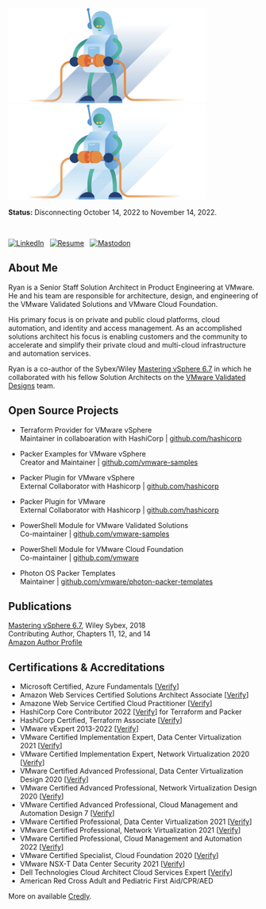 <img src="./svg/unplugged_dark.svg#gh-dark-mode-only" width="400">
<img src="./svg/unplugged_light.svg#gh-light-mode-only" width="400">

**Status:** Disconnecting October 14, 2022 to November 14, 2022.

<br/>

[![LinkedIn](https://img.shields.io/badge/LinkedIn-Connect-blue?style=for-the-badge&logo=linkedin&logoColor=white)][linkedin]&nbsp;&nbsp;
[![Resume](https://img.shields.io/badge/Resume-Read-blue?style=for-the-badge&logo=readthedocs&logoColor=white)][resume]&nbsp;&nbsp;
[![Mastodon](https://img.shields.io/badge/Mastadon-Follow-blue?style=for-the-badge&logo=mastodon&logoColor=white)][mastodon]



## About Me

Ryan is a Senior Staff Solution Architect in Product Engineering at VMware. He and his team are responsible for architecture, design, and engineering of the VMware Validated Solutions and VMware Cloud Foundation.

His primary focus is on private and public cloud platforms, cloud automation, and identity and access management. As an accomplished solutions architect his focus is enabling customers and the community to accelerate and simplify their private cloud and multi-cloud infrastructure and automation services.

Ryan is a co-author of the Sybex/Wiley [Mastering vSphere 6.7][amazon] in which he collaborated with his fellow Solution Architects on the [VMware Validated Designs](http://vmware.com/go/vvd-docs) team.

## Open Source Projects

- Terraform Provider for VMware vSphere<br/>
Maintainer in collaboaration with HashiCorp | [github.com/hashicorp](https://github.com/hashicorp/terraform-provider-vsphere)<br/>

- Packer Examples for VMware vSphere<br/>
Creator and Maintainer | [github.com/vmware-samples](https://github.com/vmware-samples/packer-examples-for-vsphere)<br/>

- Packer Plugin for VMware vSphere<br/>
External Collaborator with Hashicorp | [github.com/hashicorp](https://github.com/hashicorp/packer-plugin-vsphere)<br/>

- Packer Plugin for VMware<br/>
External Collaborator with Hashicorp | [github.com/hashicorp](https://github.com/hashicorp/packer-plugin-vmware)<br/>

- PowerShell Module for VMware Validated Solutions<br/>
Co-maintainer | [github.com/vmware-samples](https://github.com/vmware-samples/power-validated-solutions-for-cloud-foundation)<br/>

- PowerShell Module for VMware Cloud Foundation<br/>
Co-maintainer | [github.com/vmware](https://github.com/vmware/powershell-module-for-vmware-cloud-foundation)<br/>

- Photon OS Packer Templates<br/>
Maintainer | [github.com/vmware/photon-packer-templates](https://github.com/vmware)<br/>

## Publications

[Mastering vSphere 6.7](https://www.amazon.com/Mastering-VMware-vSphere-Nick-Marshall/dp/1119512948), Wiley Sybex, 2018<br/>
Contributing Author, Chapters 11, 12, and 14<br/>
[Amazon Author Profile](http://amazon.com/Ryan-Johnson/e/B07D7G52CG/)

## Certifications &amp; Accreditations

- Microsoft Certified, Azure Fundamentals [[Verify](https://www.credly.com/badges/62b31a5a-b37e-4890-960a-8bc91d813891)]
- Amazon Web Services Certified Solutions Architect Associate [[Verify](https://www.credly.com/badges/b8dfa8e3-5b6a-4adb-9bf8-f91100889817)]
- Amazone Web Service Certified Cloud Practitioner [[Verify](https://www.credly.com/badges/5f6a01e2-b53c-4361-aa50-b945a7988af8)]
- HashiCorp Core Contributor 2022 [[Verify](https://www.credly.com/badges/882f5f6d-7b30-47e4-b119-6d6b11b05eaf)] for Terraform and Packer
- HashiCorp Certified, Terraform Associate [[Verify](https://www.credly.com/badges/067c40da-a823-47e0-9b90-ae78c7ceca21)]
- VMware vExpert 2013-2022 [[Verify](https://vexpert.vmware.com/directory/1250)]
- VMware Certified Implementation Expert, Data Center Virtualization 2021 [[Verify](https://www.credly.com/badges/f3d8c3ba-aee6-459b-b5ef-b48f30210a73)]
- VMware Certified Implementation Expert, Network Virtualization 2020 [[Verify](https://www.credly.com/badges/e07a82fb-3ec3-4387-8c6d-67e5338d28da)]
- VMware Certified Advanced Professional, Data Center Virtualization Design 2020 [[Verify](https://www.credly.com/badges/9a5f33df-13ba-46f0-9255-ad169385849c)]
- VMware Certified Advanced Professional, Network Virtualization Design 2020 [[Verify](https://www.credly.com/badges/869f9365-2e79-4377-b0e1-8ad9df7725ee)]
- VMware Certified Advanced Professional, Cloud Management and Automation Design 7 [[Verify](https://www.credly.com/badges/13e53a78-7c0d-42eb-ac26-be9ad9c24dc6)]
- VMware Certified Professional, Data Center Virtualization 2021 [[Verify](https://www.credly.com/badges/7cb400df-0c05-4912-846d-1e864639ea50)]
- VMware Certified Professional, Network Virtualization 2021 [[Verify](https://www.credly.com/badges/c2c164d4-8a2a-4d36-9736-109ae9c68068)]
- VMware Certified Professional, Cloud Management and Automation 2022 [[Verify](https://www.credly.com/badges/02f122b9-82dd-4f33-9ec1-0d187bc7fdaa)]
- VMware Certified Specialist, Cloud Foundation 2020 [[Verify](https://www.credly.com/badges/4709a76c-0aa9-417b-bf4d-1b39db0d690d)]
- VMware NSX-T Data Center Security 2021 [[Verify](https://www.credly.com/badges/0f84bab9-0e11-43e9-910f-50863d2fd90a)]
- Dell Technologies Cloud Architect Cloud Services Expert [[Verify](https://www.credly.com/badges/edf8d717-a354-45d3-9ce7-9afe1cc25114)]
- American Red Cross Adult and Pediatric First Aid/CPR/AED

More on available [Credly][credly].

[me]: https://tenthirtyam.org
[linkedin]: https://linkedin.com/in/tenthirtyam
[github]: https://github.com/tenthirtyam
[mastodon]: https://mastodon.social/@tenthirtyam
[credly]: https://www.credly.com/users/tenthirtyam/badges
[resume]: https://tenthirtyam.org/docs/johnson-ryan-resume-cv.pdf
[amazon]: https://www.amazon.com/Mastering-VMware-vSphere-Nick-Marshall/dp/1119512948

